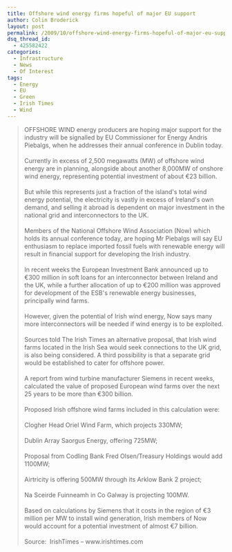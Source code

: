 ```yaml
---
title: Offshore wind energy firms hopeful of major EU support
author: Colin Broderick
layout: post
permalink: /2009/10/offshore-wind-energy-firms-hopeful-of-major-eu-support/
dsq_thread_id:
  - 425582422
categories:
  - Infrastructure
  - News
  - Of Interest
tags:
  - Energy
  - EU
  - Green
  - Irish Times
  - Wind
---
```

> <p style="line-height: 18px; margin-top: 0px; margin-right: 0px; margin-bottom: 18px; margin-left: 0px;">
>   OFFSHORE WIND energy producers are hoping major support for the industry will be signalled by EU Commissioner for Energy Andris Piebalgs, when he addresses their annual conference in Dublin today.
> </p>
> 
> <p style="line-height: 18px; margin-top: 0px; margin-right: 0px; margin-bottom: 18px; margin-left: 0px;">
>   Currently in excess of 2,500 megawatts (MW) of offshore wind energy are in planning, alongside about another 8,000MW of onshore wind energy, representing potential investment of about €23 billion.
> </p>
> 
> <p style="line-height: 18px; margin-top: 0px; margin-right: 0px; margin-bottom: 18px; margin-left: 0px;">
>   But while this represents just a fraction of the island's total wind energy potential, the electricity is vastly in excess of Ireland's own demand, and selling it abroad is dependent on major investment in the national grid and interconnectors to the UK.
> </p>
> 
> <p style="line-height: 18px; margin-top: 0px; margin-right: 0px; margin-bottom: 18px; margin-left: 0px;">
>   Members of the National Offshore Wind Association (Now) which holds its annual conference today, are hoping Mr Piebalgs will say EU enthusiasm to replace imported fossil fuels with renewable energy will result in financial support for developing the Irish industry.
> </p>
> 
> <p style="line-height: 18px; margin-top: 0px; margin-right: 0px; margin-bottom: 18px; margin-left: 0px;">
>   In recent weeks the European Investment Bank announced up to €300 million in soft loans for an interconnector between Ireland and the UK, while a further allocation of up to €200 million was approved for development of the ESB's renewable energy businesses, principally wind farms.
> </p>
> 
> <p style="line-height: 18px; margin-top: 0px; margin-right: 0px; margin-bottom: 18px; margin-left: 0px;">
>   However, given the potential of Irish wind energy, Now says many more interconnectors will be needed if wind energy is to be exploited.
> </p>
> 
> <p style="line-height: 18px; margin-top: 0px; margin-right: 0px; margin-bottom: 18px; margin-left: 0px;">
>   Sources told The Irish Times an alternative proposal, that Irish wind farms located in the Irish Sea would seek connections to the UK grid, is also being considered. A third possibility is that a separate grid would be established to cater for offshore power.
> </p>
> 
> <p style="line-height: 18px; margin-top: 0px; margin-right: 0px; margin-bottom: 18px; margin-left: 0px;">
>   A report from wind turbine manufacturer Siemens in recent weeks, calculated the value of proposed European wind farms over the next 25 years to be more than €300 billion.
> </p>
> 
> <p style="line-height: 18px; margin-top: 0px; margin-right: 0px; margin-bottom: 18px; margin-left: 0px;">
>   Proposed Irish offshore wind farms included in this calculation were:
> </p>
> 
> <p style="line-height: 18px; margin-top: 0px; margin-right: 0px; margin-bottom: 18px; margin-left: 0px;">
>   Clogher Head Oriel Wind Farm, which projects 330MW;
> </p>
> 
> <p style="line-height: 18px; margin-top: 0px; margin-right: 0px; margin-bottom: 18px; margin-left: 0px;">
>   Dublin Array Saorgus Energy, offering 725MW;
> </p>
> 
> <p style="line-height: 18px; margin-top: 0px; margin-right: 0px; margin-bottom: 18px; margin-left: 0px;">
>   Proposal from Codling Bank Fred Olsen/Treasury Holdings would add 1100MW;
> </p>
> 
> <p style="line-height: 18px; margin-top: 0px; margin-right: 0px; margin-bottom: 18px; margin-left: 0px;">
>   Airtricity is offering 500MW through its Arklow Bank 2 project;
> </p>
> 
> <p style="line-height: 18px; margin-top: 0px; margin-right: 0px; margin-bottom: 18px; margin-left: 0px;">
>   Na Sceirde Fuinneamh in Co Galway is projecting 100MW.
> </p>
> 
> <p style="line-height: 18px; margin-top: 0px; margin-right: 0px; margin-bottom: 18px; margin-left: 0px;">
>   Based on calculations by Siemens that it costs in the region of €3 million per MW to install wind generation, Irish members of Now would account for a potential investment of almost €7 billion.
> </p>
> 
> <p style="line-height: 18px; margin-top: 0px; margin-right: 0px; margin-bottom: 18px; margin-left: 0px;">
>   Source:  IrishTimes &#8211; www.irishtimes.com
> </p>

